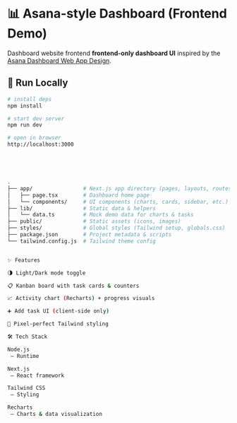 # 📊 Asana-style Dashboard (Frontend Demo)

Dashboard website frontend  **frontend-only dashboard UI** inspired by the [Asana Dashboard Web App Design](https://www.figma.com/design/9UMQdYWJeSVEoetQAYYgnl/Asana-Dashboard-Web-App-UI-Design--Community-?node-id=115-1962).

## 🚀 Run Locally

```bash
# install deps
npm install

# start dev server
npm run dev

# open in browser
http://localhost:3000





.
├── app/                # Next.js app directory (pages, layouts, routes)
│   ├── page.tsx        # Dashboard home page
│   └── components/     # UI components (charts, cards, sidebar, etc.)
├── lib/                # Static data & helpers
│   └── data.ts         # Mock demo data for charts & tasks
├── public/             # Static assets (icons, images)
├── styles/             # Global styles (Tailwind setup, globals.css)
├── package.json        # Project metadata & scripts
└── tailwind.config.js  # Tailwind theme config


✨ Features

🌗 Light/Dark mode toggle

📋 Kanban board with task cards & counters

📈 Activity chart (Recharts) + progress visuals

➕ Add task UI (client-side only)

🎨 Pixel-perfect Tailwind styling

🛠️ Tech Stack

Node.js
 – Runtime

Next.js
 – React framework

Tailwind CSS
 – Styling

Recharts
 – Charts & data visualization